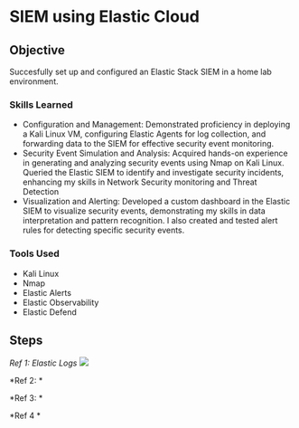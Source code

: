 # SIEM using Elastic Cloud

## Objective
Succesfully set up and configured an Elastic Stack SIEM in a home lab environment. 

### Skills Learned

- Configuration and Management: Demonstrated proficiency in deploying a Kali Linux VM, configuring Elastic Agents for log collection, and forwarding data to the SIEM for effective security event monitoring.
- Security Event Simulation and Analysis: Acquired hands-on experience in generating and analyzing security events using Nmap on Kali Linux. Queried the Elastic SIEM to identify and investigate security incidents, enhancing my skills in Network Security monitoring and Threat Detection
- Visualization and Alerting: Developed a custom dashboard in the Elastic SIEM to visualize security events, demonstrating my skills in data interpretation and pattern recognition. I also created and tested alert rules for detecting specific security events.

### Tools Used

- Kali Linux
- Nmap
- Elastic Alerts
- Elastic Observability
- Elastic Defend

## Steps

*Ref 1: Elastic Logs*
<img src="https://i.imgur.com/K2gnRwo.png"/>

*Ref 2: *

*Ref 3: *

*Ref 4  *

